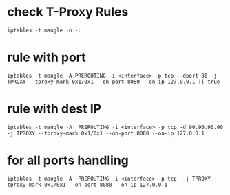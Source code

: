# check T-Proxy Rules

```
iptables -t mangle -n -L
```

#  rule with port 

```
iptables -t mangle -A PREROUTING -i <interface> -p tcp --dport 80 -j TPROXY --tproxy-mark 0x1/0x1 --on-port 8080 --on-ip 127.0.0.1 || true
```

# rule with dest IP

```
iptables -t mangle -A  PREROUTING -i <interface> -p tcp -d 90.90.90.90  -j TPROXY --tproxy-mark 0x1/0x1 --on-port 8080 --on-ip 127.0.0.1
```


# for all ports handling 

```
iptables -t mangle -A  PREROUTING -i <interface> -p tcp  -j TPROXY --tproxy-mark 0x1/0x1 --on-port 8080 --on-ip 127.0.0.1
```



